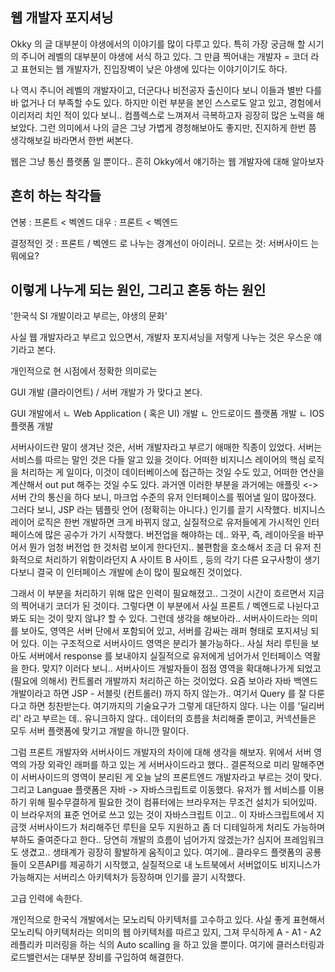 ## 웹 개발자 포지셔닝

Okky 의 글 대부분이 야생에서의 이야기를 많이 다루고 있다.
특히 가장 궁금해 할 시기의 주니어 레벨의 대부분이 야생에 서식 하고 있다.
그 만큼 찍어내는 개발자 = 코더 라고 표현되는 웹 개발자가, 진입장벽이 낮은 야생에 있다는 이야기이기도 하다.

나 역시 주니어 레벨의 개발자이고, 더군다나 비전공자 출신이다 보니 이들과 별반 다를 바 없거나 더 부족할 수도 있다.
하지만 이런 부분을 본인 스스로도 알고 있고, 경험에서 이리저리 치인 적이 있다 보니.. 컴플렉스로 느껴져서 극복하고자 굉장히 많은 노력을 해보았다.
그런 의미에서 나의 글은 그냥 가볍게 경청해보아도 좋지만, 진지하게 한번 쯤 생각해보길 바라면서 한번 써본다.

웹은 그냥 통신 플랫폼 일 뿐이다..
흔히 Okky에서 얘기하는 웹 개발자에 대해 알아보자


## 흔히 하는 착각들

연봉 : 프론트 < 벡엔드 
대우 : 프론트 < 벡엔드

결정적인 것 : 프론트 / 벡엔드 로 나누는 경계선이 아이러니.
모르는 것: 서버사이드 는 뭐에요?


## 이렇게 나누게 되는 원인, 그리고 혼동 하는 원인

'한국식 SI 개발이라고 부르는, 야생의 문화'

사실 웹 개발자라고 부르고 있으면서, 개발자 포지셔닝을 저렇게 나누는 것은 우스운 얘기라고 본다.

개인적으로 현 시점에서 정확한 의미로는

GUI 개발 (클라이언트) / 서버 개발가 가 맞다고 본다.

GUI 개발에서
ㄴ Web Application ( 혹은 UI) 개발
ㄴ 안드로이드 플랫폼 개발
ㄴ IOS 플랫폼 개발



서버사이드란 말이 생겨난 것은, 서버 개발자라고 부르기 애매한 직종이 있었다.
서버는 서비스를 따르는 말인 것은 다들 알고 있을 것이다.
어떠한 비지니스 레이어의 핵심 로직을 처리하는 게 일이다, 이것이 데이터베이스에 접근하는 것일 수도 있고, 어떠한 연산을 계산해서 out put 해주는 것일 수도 있다.
과거엔 이러한 부분을 과거에는 애플릿 <-> 서버 간의 통신을 하다 보니, 
마크업 수준의 유저 인터페이스를 찎어낼 일이 많아졌다. 그러다 보니, JSP 라는 템플릿 언어 (정확히는 아니다.) 인기를 끌기 시작했다.
비지니스 레이어 로직은 한번 개발하면 크게 바뀌지 않고, 실질적으로 유저들에게 가시적인 인터페이스에 많은 공수가 가기 시작했다.
버전업을 해야하는 데.. 와꾸, 즉, 레이아웃을 바꾸어서 뭔가 엄청 버전업 한 것처럼 보이게 한다던지..
불편함을 호소해서 조금 더 유저 친화적으로 처리하기 위함이라던지
A 사이트 B 사이트 , 등의 각기 다른 요구사항이 생기다보니
결국 이 인터페이스 개발에 손이 많이 필요해진 것이었다.

그래서 이 부분을 처리하기 위해 많은 인력이 필요해졌고.. 그것이 시간이 흐르면서 지금의 찍어내기 코더가 된 것이다.
그렇다면 이 부분에서 사실 프론트 / 벡엔드로 나뉜다고 봐도 되는 것이 맞지 않냐? 할 수 있다.
그런데 생각을 해보아라.. 서버사이드라는 의미를 보아도, 영역은 서버 단에서 포함되어 있고, 서버를 감싸는 래퍼 형태로 포지셔닝 되어 있다.
이는 구조적으로 서버사이드 영역은 분리가 불가능하다.. 사실 처리 루틴을 보아도 서버에서 response 를 보내야지 실질적으로 유저에게 넘어가서 인터페이스 역활을 한다. 맞지?
이러다 보니.. 서버사이드 개발자들이 점점 영역을 확대해나가게 되었고 (필요에 의해서) 컨트롤러 개발까지 처리하곤 하는 것이었다.
요즘 보아라 자바 백엔드 개발이라고 하면 JSP - 서블릿 (컨트롤러) 까지 하지 않는가.. 여기서 Query 를 잘 다룬다고 하면 칭찬받는다.
여기까지의 기술요구가 그렇게 대단하지 않다. 나는 이를 '딜리버리' 라고 부르는 데..
유니크하지 않다.. 데이터의 흐름을 처리해줄 뿐이고, 커넥션들은 모두 서버 플랫폼에 맞기고 개발을 하니깐 말이다.

그럼 프론트 개발자와 서버사이드 개발자의 차이에 대해 생각을 해보자.
위에서 서버 영역의 가장 외곽인 래퍼를 하고 있는 게 서버사이드라고 했다..
결론적으로 미리 말해주면 이 서버사이드의 영역이 분리된 게 오늘 날의 프론트엔드 개발자라고 부르는 것이 맞다.
그리고 Languae 플랫폼은 자바 -> 자바스크립트로 이동했다. 
유저가 웹 서비스를 이용하기 위해 필수무결하게 필요한 것이 컴퓨터에는 브라우저는 무조건 설치가 되어있따.
이 브라우저의 표준 언어로 쓰고 있는 것이 자바스크립트 이고.. 이 자바스크립트에서 지금껏 서버사이드가 처리해주던 루틴을 모두 지원하고 좀 더 디테일하게 처리도 가능하며 부하도 줄여준다고 한다..
당연히 개발의 흐름이 넘어가지 않겠는가?
심지어 프레임워크도 생겼고.. 생태계가 굉장히 활발하게 움직이고 있다.
여기에.. 클라우드 플랫폼의 공룡들이 오픈API를 제공하기 시작했고, 실질적으로 내 노트북에서 서버없이도 비지니스가 가능해지는 서버리스 아키텍처가 등장하며 인기를 끌기 시작했다.


고급 인력에 속한다.






개인적으로 한국식 개발에서는 
모노리틱 아키텍처를 고수하고 있다.
사실 좋게 표현해서 모노리틱 아키텍처라는 의미의 웹 아키텍처를 따르고 있지, 
그져 무식하게 A - A1 - A2 레플리카 미러링을 하는 식의 Auto scalling 을 하고 있을 뿐이다.
여기에 클러스터링과 로드밸런서는 대부분 장비를 구입하여 해결한다.
